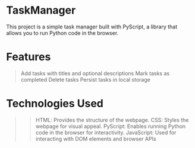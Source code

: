 ﻿# TaskManager
This project is a simple task manager built with PyScript, a library that allows you to run Python code in the browser.

# Features
>Add tasks with titles and optional descriptions
>Mark tasks as completed
>Delete tasks
>Persist tasks in local storage

# Technologies Used
>>HTML: Provides the structure of the webpage.
>>CSS: Styles the webpage for visual appeal.
>>PyScript: Enables running Python code in the browser for interactivity.
>>JavaScript: Used for interacting with DOM elements and browser APIs
